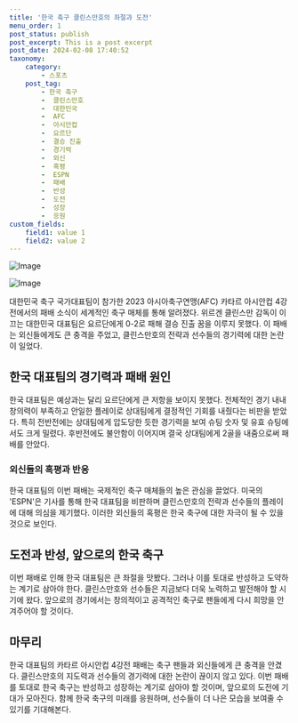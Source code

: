 ```yaml
---
title: '한국 축구 클린스만호의 좌절과 도전'
menu_order: 1
post_status: publish
post_excerpt: This is a post excerpt
post_date: 2024-02-08 17:40:52
taxonomy:
    category:
        - 스포츠
    post_tag:
        - 한국 축구
        -  클린스만호
        -  대한민국
        -  AFC
        -  아시안컵
        -  요르단
        -  결승 진출
        -  경기력
        -  외신
        -  혹평
        -  ESPN
        -  패배
        -  반성
        -  도전
        -  성장
        -  응원
custom_fields:
    field1: value 1
    field2: value 2
---
```


![Image](https://imgnews.pstatic.net/image/411/2024/02/08/0000041322_001_20240208124101356.jpg?type=w647)

![Image](https://imgnews.pstatic.net/image/411/2024/02/08/0000041322_002_20240208124101408.jpg?type=w647)

대한민국 축구 국가대표팀이 참가한 2023 아시아축구연맹(AFC) 카타르 아시안컵 4강전에서의 패배 소식이 세계적인 축구 매체를 통해 알려졌다. 위르겐 클린스만 감독이 이끄는 대한민국 대표팀은 요르단에게 0-2로 패해 결승 진출 꿈을 이루지 못했다. 이 패배는 외신들에게도 큰 충격을 주었고, 클린스만호의 전략과 선수들의 경기력에 대한 논란이 일었다.
## 한국 대표팀의 경기력과 패배 원인
한국 대표팀은 예상과는 달리 요르단에게 큰 저항을 보이지 못했다. 전체적인 경기 내내 창의력이 부족하고 안일한 플레이로 상대팀에게 결정적인 기회를 내줬다는 비판을 받았다. 특히 전반전에는 상대팀에게 압도당한 듯한 경기력을 보여 슈팅 숫자 및 유효 슈팅에서도 크게 밀렸다. 후반전에도 불안함이 이어지며 결국 상대팀에게 2골을 내줌으로써 패배를 안았다.
### 외신들의 혹평과 반응
한국 대표팀의 이번 패배는 국제적인 축구 매체들의 높은 관심을 끌었다. 미국의 'ESPN'은 기사를 통해 한국 대표팀을 비판하며 클린스만호의 전략과 선수들의 플레이에 대해 의심을 제기했다. 이러한 외신들의 혹평은 한국 축구에 대한 자극이 될 수 있을 것으로 보인다.
## 도전과 반성, 앞으로의 한국 축구
이번 패배로 인해 한국 대표팀은 큰 좌절을 맛봤다. 그러나 이를 토대로 반성하고 도약하는 계기로 삼아야 한다. 클린스만호와 선수들은 지금보다 더욱 노력하고 발전해야 할 시기에 왔다. 앞으로의 경기에서는 창의적이고 공격적인 축구로 팬들에게 다시 희망을 안겨주어야 할 것이다.
## 마무리
한국 대표팀의 카타르 아시안컵 4강전 패배는 축구 팬들과 외신들에게 큰 충격을 안겼다. 클린스만호의 지도력과 선수들의 경기력에 대한 논란이 끊이지 않고 있다. 이번 패배를 토대로 한국 축구는 반성하고 성장하는 계기로 삼아야 할 것이며, 앞으로의 도전에 기대가 모아진다. 함께 한국 축구의 미래를 응원하며, 선수들이 더 나은 모습을 보여줄 수 있기를 기대해본다.
